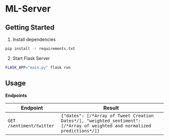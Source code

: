 # ML-Server

## Getting Started

1. Install dependencies
```bash
pip install -r requirements.txt
```

2. Start Flask Server
```bash
FLASK_APP="main.py" flask run
```

## Usage

**Endpoints**

| Endpoint | Result |
| -------- | ------ |
| `GET /sentiment/twitter` | `{"dates": [/*Array of Tweet Creation Dates*/], "weighted_sentiment": [/*Array of weighted and normalized predictions*/]}`|